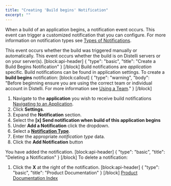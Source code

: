 ```yaml
---
title: "Creating 'Build begins' Notification"
excerpt: ""
---
```

When a build of an application begins, a notification event occurs. This event can trigger a customized notification that you can configure. For more information on notification types see [Types of Notifications](doc:types-of-notifications).

This event occurs whether the build was triggered manually or automatically. This event occurs whether the build is on Distelli servers or on your server(s).
[block:api-header]
{
  "type": "basic",
  "title": "Create a Build Begins Notification"
}
[/block]
Build notifications are *application* specific. Build notifications can be found in application settings. To create a **build begins** notification:
[block:callout]
{
  "type": "warning",
  "body": "Before beginning ensure you are using the correct team or individual account in Distelli. For more information see [Using a Team](doc:using-a-team)."
}
[/block]
1. Navigate to the **application** you wish to receive build notifications [Navigating to an Application](doc:navigating-to-an-application).
2. Click **Settings**.
3. Expand the **Notification** section.
4. Select the **[x] Send notification when build of this application begins**
5. Under **Add a Notification** click the dropdown.
6. Select a **[Notification Type](doc:types-of-notifications)**.
7. Enter the appropriate *notification type* data.
8. Click the **Add Notification** button

You have added the notification.
[block:api-header]
{
  "type": "basic",
  "title": "Deleting a Notification"
}
[/block]
To delete a notification:

1. Click the **X** at the right of the notification.
[block:api-header]
{
  "type": "basic",
  "title": "Product Documentation"
}
[/block]
[Product Documentation Index](doc:product-documentation-index)